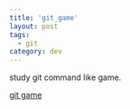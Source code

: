 ```yaml
---
title: 'git_game'
layout: post
tags:
  - git
category: dev
---
```

study git command like game.

[git game](http://learngitbranching.js.org/)

